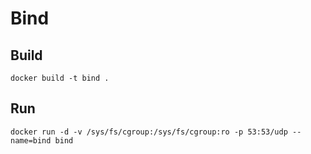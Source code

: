 # Bind

## Build

    docker build -t bind .

## Run

    docker run -d -v /sys/fs/cgroup:/sys/fs/cgroup:ro -p 53:53/udp --name=bind bind
